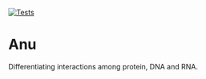 [![Tests](https://github.com/ankitskvmdam/anu/workflows/Tests/badge.svg)](https://github.com/cjolowicz/hypermodern-python/actions?workflow=Tests)

# Anu

Differentiating interactions among protein, DNA and RNA.